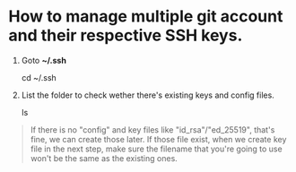 # How to manage multiple git account and their respective SSH keys.

1. Goto **~/.ssh**

    cd ~/.ssh

2. List the folder to check wether there's existing keys and config files.

    ls

>If there is no "config" and key files like "id_rsa"/"ed_25519", that's fine, we can create those later. If those file exist, when we create key file in the next step, make sure the filename that you're going to use won't be the same as the existing ones.

